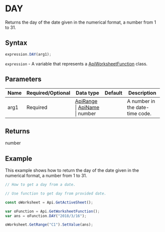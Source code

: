 # DAY

Returns the day of the date given in the numerical format, a number from 1 to 31.

## Syntax

```javascript
expression.DAY(arg1);
```

`expression` - A variable that represents a [ApiWorksheetFunction](../ApiWorksheetFunction.md) class.

## Parameters

| **Name** | **Required/Optional** | **Data type** | **Default** | **Description** |
| ------------- | ------------- | ------------- | ------------- | ------------- |
| arg1 | Required | [ApiRange](../../ApiRange/ApiRange.md) \| [ApiName](../../ApiName/ApiName.md) \| number |  | A number in the date-time code. |

## Returns

number

## Example

This example shows how to return the day of the date given in the numerical format, a number from 1 to 31.

```javascript editor-xlsx
// How to get a day from a date.

// Use function to get day from provided date.

const oWorksheet = Api.GetActiveSheet();

var oFunction = Api.GetWorksheetFunction();
var ans = oFunction.DAY("2018/3/16"); 

oWorksheet.GetRange("C1").SetValue(ans);

```
